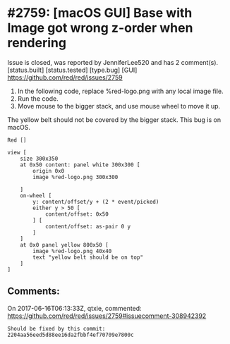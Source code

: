 
#2759: [macOS GUI] Base with Image got wrong z-order when rendering
================================================================================
Issue is closed, was reported by JenniferLee520 and has 2 comment(s).
[status.built] [status.tested] [type.bug] [GUI]
<https://github.com/red/red/issues/2759>

1. In the following code, replace %red-logo.png with any local image file.
2. Run the code. 
3. Move mouse to the bigger stack, and use mouse wheel to move it up. 

The yellow belt should not be covered by the bigger stack. This bug is on macOS.

```Red
Red []

view [
    size 300x350
    at 0x50 content: panel white 300x300 [
        origin 0x0
        image %red-logo.png 300x300 

    ]
    on-wheel [
        y: content/offset/y + (2 * event/picked)
        either y > 50 [ 
            content/offset: 0x50
        ] [
            content/offset: as-pair 0 y
        ]
    ]
    at 0x0 panel yellow 800x50 [
        image %red-logo.png 40x40
        text "yellow belt should be on top" 
    ]
]
```


Comments:
--------------------------------------------------------------------------------

On 2017-06-16T06:13:33Z, qtxie, commented:
<https://github.com/red/red/issues/2759#issuecomment-308942392>

    Should be fixed by this commit: 2204aa56eed5d88ee16da2fbbf4ef70709e7800c

